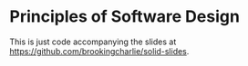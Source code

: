 # Principles of Software Design

This is just code accompanying the slides at https://github.com/brookingcharlie/solid-slides.
